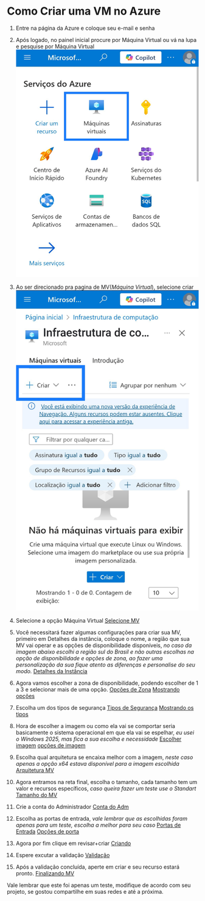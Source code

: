 # **Como Criar uma VM no Azure**

1. Entre na página da Azure e coloque seu e-mail e senha

2. Após logado, no painel inicial procure por Máquina Virtual ou vá na lupa e pesquise por Máquina Virtual
![Pagina inicial](images/Vm1)

3. Ao ser direcionado pra pagina de MV(*Máquina Virtual*), selecione criar
![Criando uma MV](images/Vm2)

4. Selecione a opção Máquina Virtual
[Selecione MV](images/Vm3)

5. Você necessitará fazer algumas configurações para criar sua MV, primeiro em Detalhes da instância, coloque o nome, a região que sua MV vai operar e as opções de disponibilidade disponíveis, *no caso da imagem abaixo escolhi a região sul do Brasil e não outras escolhas na opção de disponibilidade e opções de zona, ao fazer uma personalização da sua fique atento as diferenças e personalise do seu modo.*
[Detalhes da Instância](images/Vm4)

6. Agora vamos escolher a zona de disponibilidade, podendo escolher de 1 a 3 e selecionar mais de uma opção.
[Opções de Zona](images/Vm5)
[Mostrando opções](images/Vm5.1)

7. Escolha um dos tipos de segurança
[Tipos de Segurança](images/Vm6)
[Mostrando os tipos](images/Vm6.1)

8. Hora de escolher a imagem ou como ela vai se comportar seria basicamente o sistema operacional em que ela vai se espelhar, *eu usei o Windows 2025, mas fica a sua escolha e necessidade*
[Escolher imagem](images/Vm7)
[opções de imagem](images/Vm7.1)

9. Escolha qual arquitetura se encaixa melhor com a imagem, *neste caso apenas a opção x64 estava disponível para a imagem escolhida*
[Arquitetura MV](images/Vm8)

10. Agora entramos na reta final, escolha o tamanho, cada tamanho tem um valor e recursos específicos, *caso queira fazer um teste use o Standart*
[Tamanho do MV](images/Vm9)

11. Crie a conta do Administrador
[Conta do Adm](images/Vm10)

12. Escolha as portas de entrada, *vale lembrar que as escolhidas foram apenas para um teste, escolha a melhor para seu caso*
[Portas de Entrada](images/Vm11)
[Opções de porta](images/Vm11.1)

13. Agora por fim clique em revisar+criar
[Criando](images/Vm12)

14. Espere excutar a validação
[Validação](images/Vm13)

15. Após a validação concluída, aperte em criar e seu recurso estará pronto.
[Finalizando MV](images/Vm14)

Vale lembrar que este foi apenas um teste, modifique de acordo com seu projeto, se gostou compartilhe em suas redes e até a próxima.



